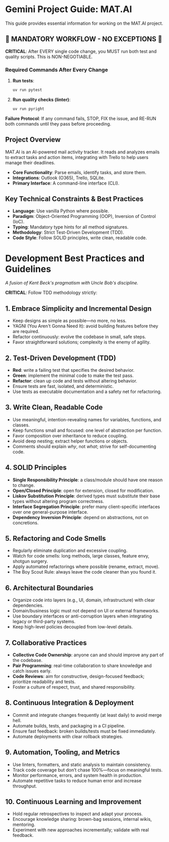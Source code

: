 # Gemini Project Guide: MAT.AI

This guide provides essential information for working on the MAT.AI project.

## 🚨 MANDATORY WORKFLOW - NO EXCEPTIONS 🚨

**CRITICAL**: After EVERY single code change, you MUST run both test and quality scripts. This is NON-NEGOTIABLE.

### Required Commands After Every Change

1.  **Run tests**:
    ```bash
    uv run pytest
    ```
2.  **Run quality checks (linter)**:
    ```bash
    uv run pyright
    ```

**Failure Protocol**: If any command fails, STOP, FIX the issue, and RE-RUN both commands until they pass before proceeding.

## Project Overview

MAT.AI is an AI-powered mail activity tracker. It reads and analyzes emails to extract tasks and action items, integrating with Trello to help users manage their deadlines.

- **Core Functionality**: Parse emails, identify tasks, and store them.
- **Integrations**: Outlook (O365), Trello, SQLite.
- **Primary Interface**: A command-line interface (CLI).

## Key Technical Constraints & Best Practices

- **Language**: Use vanilla Python where possible.
- **Paradigm**: Object-Oriented Programming (OOP), Inversion of Control (IoC).
- **Typing**: Mandatory type hints for all method signatures.
- **Methodology**: Strict Test-Driven Development (TDD).
- **Code Style**: Follow SOLID principles, write clean, readable code.

# Development Best Practices and Guidelines

_A fusion of Kent Beck's pragmatism with Uncle Bob's discipline._

**CRITICAL**: Follow TDD methodology strictly:

## 1. Embrace Simplicity and Incremental Design
- Keep designs as simple as possible—no more, no less.
- YAGNI (You Aren't Gonna Need It): avoid building features before they are required.
- Refactor continuously: evolve the codebase in small, safe steps.
- Favor straightforward solutions; complexity is the enemy of agility.

## 2. Test-Driven Development (TDD)
- **Red**: write a failing test that specifies the desired behavior.
- **Green**: implement the minimal code to make the test pass.
- **Refactor**: clean up code and tests without altering behavior.
- Ensure tests are fast, isolated, and deterministic.
- Use tests as executable documentation and a safety net for refactoring.

## 3. Write Clean, Readable Code
- Use meaningful, intention-revealing names for variables, functions, and classes.
- Keep functions small and focused: one level of abstraction per function.
- Favor composition over inheritance to reduce coupling.
- Avoid deep nesting; extract helper functions or objects.
- Comments should explain *why*, not *what*; strive for self-documenting code.

## 4. SOLID Principles
- **Single Responsibility Principle**: a class/module should have one reason to change.
- **Open/Closed Principle**: open for extension, closed for modification.
- **Liskov Substitution Principle**: derived types must substitute their base types without altering program correctness.
- **Interface Segregation Principle**: prefer many client-specific interfaces over one general-purpose interface.
- **Dependency Inversion Principle**: depend on abstractions, not on concretions.

## 5. Refactoring and Code Smells
- Regularly eliminate duplication and excessive coupling.
- Watch for code smells: long methods, large classes, feature envy, shotgun surgery.
- Apply automated refactorings where possible (rename, extract, move).
- The Boy Scout Rule: always leave the code cleaner than you found it.

## 6. Architectural Boundaries
- Organize code into layers (e.g., UI, domain, infrastructure) with clear dependencies.
- Domain/business logic must not depend on UI or external frameworks.
- Use boundary interfaces or anti-corruption layers when integrating legacy or third-party systems.
- Keep high-level policies decoupled from low-level details.

## 7. Collaborative Practices
- **Collective Code Ownership**: anyone can and should improve any part of the codebase.
- **Pair Programming**: real-time collaboration to share knowledge and catch issues early.
- **Code Reviews**: aim for constructive, design-focused feedback; prioritize readability and tests.
- Foster a culture of respect, trust, and shared responsibility.

## 8. Continuous Integration & Deployment
- Commit and integrate changes frequently (at least daily) to avoid merge hell.
- Automate builds, tests, and packaging in a CI pipeline.
- Ensure fast feedback: broken builds/tests must be fixed immediately.
- Automate deployments with clear rollback strategies.

## 9. Automation, Tooling, and Metrics
- Use linters, formatters, and static analysis to maintain consistency.
- Track code coverage but don’t chase 100%—focus on meaningful tests.
- Monitor performance, errors, and system health in production.
- Automate repetitive tasks to reduce human error and increase throughput.

## 10. Continuous Learning and Improvement
- Hold regular retrospectives to inspect and adapt your process.
- Encourage knowledge sharing: brown-bag sessions, internal wikis, mentoring.
- Experiment with new approaches incrementally; validate with real feedback.

